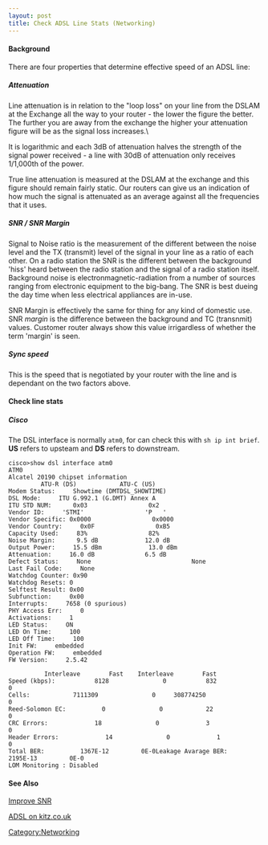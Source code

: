 ```yaml
---
layout: post 
title: Check ADSL Line Stats (Networking)
---
```


#### Background

There are four properties that determine effective speed of an ADSL
line:

##### Attenuation

Line attenuation is in relation to the \"loop loss\" on your line from
the DSLAM at the Exchange all the way to your router - the lower the
figure the better. The further you are away from the exchange the higher
your attenuation figure will be as the signal loss increases.\    

It is logarithmic and each 3dB of attenuation halves the strength of the
signal power received - a line with 30dB of attenuation only receives
1/1,000th of the power.

True line attenuation is measured at the DSLAM at the exchange and this
figure should remain fairly static. Our routers can give us an
indication of how much the signal is attenuated as an average against
all the frequencies that it uses.

##### SNR / SNR Margin

Signal to Noise ratio is the measurement of the different between the
noise level and the TX (transmit) level of the signal in your line as a
ratio of each other. On a radio station the SNR is the different between
the background \'hiss\' heard between the radio station and the signal
of a radio station itself. Background noise is
electronmagnetic-radiation from a number of sources ranging from
electronic equipment to the big-bang. The SNR is best dueing the day
time when less electrical appliances are in-use.

SNR Margin is effectively the same for thing for any kind of domestic
use. SNR *margin* is the difference between the background and TC
(transnmit) values. Customer router always show this value irrigardless
of whether the term \'margin\' is seen.

##### Sync speed

This is the speed that is negotiated by your router with the line and is
dependant on the two factors above.

#### Check line stats

##### Cisco

The DSL interface is normally `atm0`, for can check this with
`sh ip int brief`. **US** refers to upsteam and **DS** refers to
downstream.

    cisco>show dsl interface atm0
    ATM0
    Alcatel 20190 chipset information
             ATU-R (DS)            ATU-C (US)
    Modem Status:     Showtime (DMTDSL_SHOWTIME)
    DSL Mode:     ITU G.992.1 (G.DMT) Annex A
    ITU STD NUM:      0x03                 0x2 
    Vendor ID:     'STMI'                 'P   '
    Vendor Specific: 0x0000                 0x0000
    Vendor Country:     0x0F                 0xB5
    Capacity Used:     83%                 82%
    Noise Margin:      9.5 dB             12.0 dB
    Output Power:     15.5 dBm             13.0 dBm
    Attenuation:     16.0 dB              6.5 dB
    Defect Status:     None                            None                        
    Last Fail Code:     None
    Watchdog Counter: 0x90
    Watchdog Resets: 0
    Selftest Result: 0x00
    Subfunction:     0x00 
    Interrupts:     7658 (0 spurious)
    PHY Access Err:     0
    Activations:     1
    LED Status:     ON
    LED On Time:     100
    LED Off Time:     100
    Init FW:     embedded
    Operation FW:     embedded
    FW Version:     2.5.42

              Interleave        Fast    Interleave        Fast
    Speed (kbps):           8128               0           832               0
    Cells:            7111309               0     308774250               0
    Reed-Solomon EC:          0               0            22               0
    CRC Errors:             18               0             3               0
    Header Errors:             14               0             1               0
    Total BER:          1367E-12         0E-0Leakage Avarage BER:      2195E-13         0E-0
    LOM Monitoring : Disabled

#### See Also

[Improve SNR](Improve_SNR_(Networking) "wikilink")

[ADSL on kitz.co.uk](http://www.kitz.co.uk/adsl/)

[Category:Networking](Category:Networking "wikilink")
